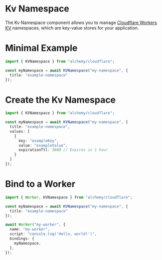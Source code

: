 # Kv Namespace

The Kv Namespace component allows you to manage [Cloudflare Workers KV](https://developers.cloudflare.com/workers/runtime-apis/kv) namespaces, which are key-value stores for your application.

# Minimal Example

```ts
import { KVNamespace } from "alchemy/cloudflare";

const myNamespace = await KVNamespace("my-namespace", {
  title: "example-namespace"
});
```

# Create the Kv Namespace

```ts
import { KVNamespace } from "alchemy/cloudflare";

const myNamespace = await KVNamespace("my-namespace", {
  title: "example-namespace",
  values: [
    {
      key: "exampleKey",
      value: "exampleValue",
      expirationTtl: 3600 // Expires in 1 hour
    }
  ]
});
```

# Bind to a Worker

```ts
import { Worker, KVNamespace } from "alchemy/cloudflare";

const myNamespace = await KVNamespace("my-namespace", {
  title: "example-namespace"
});

await Worker("my-worker", {
  name: "my-worker",
  script: "console.log('Hello, world!')",
  bindings: {
    myNamespace,
  },
});
```
